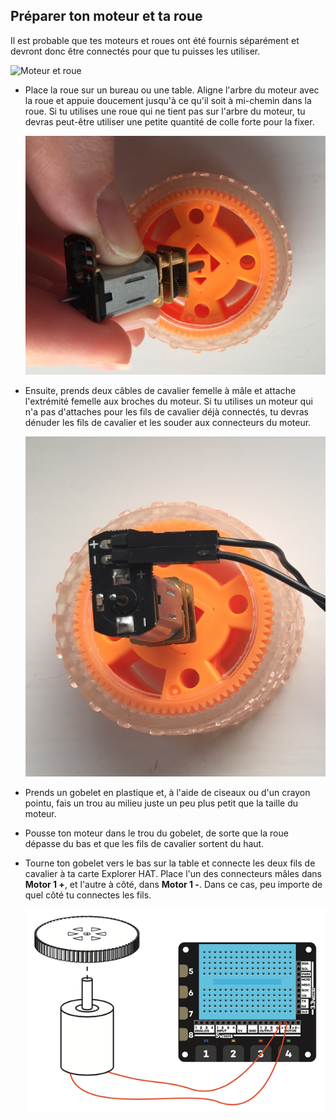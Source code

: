 ## Préparer ton moteur et ta roue

Il est probable que tes moteurs et roues ont été fournis séparément et devront donc être connectés pour que tu puisses les utiliser.

![Moteur et roue](images/components.png)

- Place la roue sur un bureau ou une table. Aligne l'arbre du moteur avec la roue et appuie doucement jusqu'à ce qu'il soit à mi-chemin dans la roue. Si tu utilises une roue qui ne tient pas sur l'arbre du moteur, tu devras peut-être utiliser une petite quantité de colle forte pour la fixer.
    
    ![Fixer le moteur](images/attach-motor.png)

- Ensuite, prends deux câbles de cavalier femelle à mâle et attache l'extrémité femelle aux broches du moteur. Si tu utilises un moteur qui n'a pas d'attaches pour les fils de cavalier déjà connectés, tu devras dénuder les fils de cavalier et les souder aux connecteurs du moteur.
    
    ![Fixer les fils de cavalier](images/female-jumper-motor.png)

- Prends un gobelet en plastique et, à l'aide de ciseaux ou d'un crayon pointu, fais un trou au milieu juste un peu plus petit que la taille du moteur.

- Pousse ton moteur dans le trou du gobelet, de sorte que la roue dépasse du bas et que les fils de cavalier sortent du haut.

- Tourne ton gobelet vers le bas sur la table et connecte les deux fils de cavalier à ta carte Explorer HAT. Place l'un des connecteurs mâles dans **Motor 1 +**, et l'autre à côté, dans **Motor 1 -**. Dans ce cas, peu importe de quel côté tu connectes les fils.
    
    ![Connecter l'Explorer HAT](images/connect-hat.png)